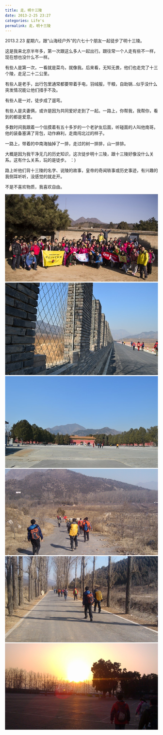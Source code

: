 ```yaml
---
title: 走，明十三陵 
date: 2013-2-25 23:27
categories: Life's
permalink: 走，明十三陵 
---
```


2013.2.23 星期六，跟“山海经户外”的六七十个朋友一起徒步了明十三陵。

这是我来北京半年多，第一次跟这么多人一起出行。跟往常一个人走有些不一样，现在想也没什么不一样。

有些人是第一次，一看就是菜鸟，就像我。后来看，无知无畏，他们也走完了十三个陵，走足二十二公里。

有些人是老手，出行包里通常都要带着手电，羽绒服，干粮，自助锅…似乎没什么突发情况能让他们措手不及。

有些人是一对，徒步成了遛弯。

有些人是夫妻俩，或许是因为共同爱好走到了一起。一路上，你帮我，我帮你，看到的都是爱意。

多数时间我跟着一个估摸着有五十多岁的一个老驴友后面，听碰面的人叫他南哥。他的装备塞满了背包，动作麻利，走南闯北过的样子。

一路上，带着的中南海抽掉了一排，走过的树一排排，山一排排。

大概是因为我干净无几的历史知识，这次徒步明十三陵，跟十三陵好像没什么关系。这有什么关系，玩的是徒步。 ：)

路上听他们背十三陵的名字、说陵的故事，皇帝的奇闻轶事或历史事迹，有兴趣的我侧耳听听，没感觉的就走开。

不是不喜欢物质，我喜欢自由。

![](/image/图/走，明十三陵01.png)
![](/image/图/走，明十三陵02.jpg)
![](/image/图/走，明十三陵03.jpg)
![](/image/图/走，明十三陵04.jpg)
![](/image/图/走，明十三陵05.jpg)
![](/image/图/走，明十三陵06.jpg)